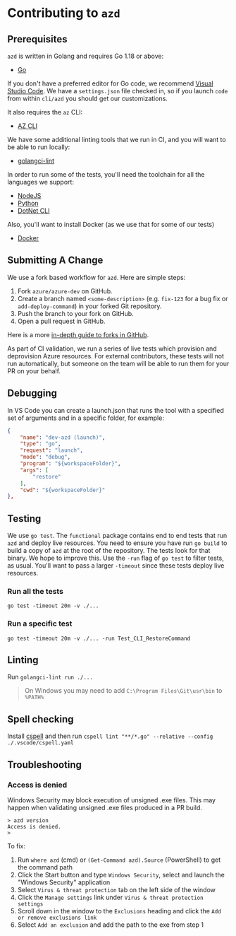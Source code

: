 # Contributing to `azd`

## Prerequisites

`azd` is written in Golang and requires Go 1.18 or above:

- [Go](https://go.dev/dl/)

If you don't have a preferred editor for Go code, we recommend [Visual Studio Code](https://code.visualstudio.com/Download). We have a `settings.json` file checked in, so if you launch `code` from within `cli/azd` you should get our customizations.

It also requires the `az` CLI:

- [AZ CLI](https://docs.microsoft.com/cli/azure/)

We have some additional linting tools that we run in CI, and you will want to be able to run locally:

- [golangci-lint](https://golangci-lint.run/usage/install/#local-installation)

In order to run some of the tests, you'll need the toolchain for all the languages we support:

- [NodeJS](https://nodejs.org/en/download/)
- [Python](https://www.python.org/downloads)
- [DotNet CLI](https://get.dot.net)

Also, you'll want to install Docker (as we use that for some of our tests)

- [Docker](https://docs.docker.com/desktop/#download-and-install)

## Submitting A Change

We use a fork based workflow for `azd`. Here are simple steps:

1. Fork `azure/azure-dev` on GitHub.
2. Create a branch named `<some-description>` (e.g. `fix-123` for a bug fix or `add-deploy-command`) in your forked Git repository.
3. Push the branch to your fork on GitHub.
4. Open a pull request in GitHub.

Here is a more [in-depth guide to forks in GitHub](https://guides.github.com/activities/forking/).

As part of CI validation, we run a series of live tests which provision and deprovision Azure resources. For external contributors, these tests will not run automatically, but someone on the team will be able to run them for your PR on your behalf.

## Debugging

In VS Code you can create a launch.json that runs the tool with a specified set of arguments and in a specific folder, for example:

```json
{
    "name": "dev-azd (launch)",
    "type": "go",
    "request": "launch",
    "mode": "debug",
    "program": "${workspaceFolder}",
    "args": [
        "restore"
    ],
    "cwd": "${workspaceFolder}"
},
```

## Testing

We use `go test`.  The `functional` package contains end to end tests that run `azd` and deploy live resources. You need to ensure you have run `go build` to
build a copy of `azd` at the root of the repository. The tests look for that binary.  We hope to improve this. Use the `-run` flag of `go test` to filter tests,
as usual. You'll want to pass a larger `-timeout` since these tests deploy live resources.

### Run all the tests

`go test -timeout 20m -v ./...`

### Run a specific test

`go test -timeout 20m -v ./... -run Test_CLI_RestoreCommand`

## Linting

Run `golangci-lint run ./...`

> On Windows you may need to add `C:\Program Files\Git\usr\bin` to `%PATH%`

## Spell checking

Install [cspell](https://cspell.org/) and then run `cspell lint "**/*.go" --relative --config ./.vscode/cspell.yaml`

## Troubleshooting

### Access is denied

Windows Security may block execution of unsigned .exe files. This may happen when validating unsigned .exe files produced in a PR build.

```
> azd version
Access is denied.
>
```

To fix: 

1. Run `where azd` (cmd) or `(Get-Command azd).Source` (PowerShell) to get the command path
1. Click the Start button and type `Windows Security`, select and launch the "Windows Security" application
1. Select `Virus & threat protection` tab on the left side of the window
1. Click the `Manage settings` link under `Virus & threat protection settings`
1. Scroll down in the window to the `Exclusions` heading and click the `Add or remove exclusions link` 
1. Select `Add an exclusion` and add the path to the exe from step 1
